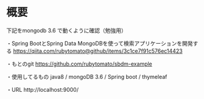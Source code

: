 # 概要


下記をmongodb 3.6 で動くように確認（勉強用）

・Spring BootとSpring Data MongoDBを使って検索アプリケーションを開発する
https://qiita.com/rubytomato@github/items/3c1ce7f91c576ec14423

・もとのgit
https://github.com/rubytomato/sbdm-example

・使用してるもの
java8 / mongoDB 3.6 / Spring boot / thymeleaf

・URL
http://localhost:9000/